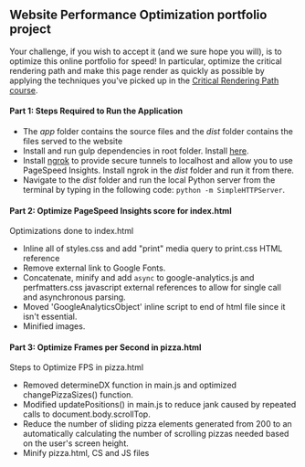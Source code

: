 ## Website Performance Optimization portfolio project

Your challenge, if you wish to accept it (and we sure hope you will), is to optimize this online portfolio for speed! In particular, optimize the critical rendering path and make this page render as quickly as possible by applying the techniques you've picked up in the [Critical Rendering Path course](https://www.udacity.com/course/ud884).

#### Part 1: Steps Required to Run the Application
- The _app_ folder contains the source files and the _dist_ folder contains the files served to the website
- Install and run gulp dependencies in root folder. Install [here](https://github.com/gulpjs/gulp/blob/master/docs/getting-started.md).
- Install [ngrok](https://ngrok.com/) to provide secure tunnels to localhost and allow you to use PageSpeed Insights. Install ngrok in the _dist_ folder and run it from there.
- Navigate to the _dist_ folder and run the local Python server from the terminal by typing in the following code: `python -m SimpleHTTPServer`.

#### Part 2: Optimize PageSpeed Insights score for index.html
Optimizations done to index.html
- Inline all of styles.css and add "print" media query to print.css HTML reference
- Remove external link to Google Fonts.
- Concatenate, minify and add `async` to google-analytics.js and perfmatters.css javascript external references to allow for single call and asynchronous parsing.
- Moved 'GoogleAnalyticsObject' inline script to end of html file since it isn't essential.
- Minified images.

#### Part 3: Optimize Frames per Second in pizza.html
Steps to Optimize FPS in pizza.html
- Removed determineDX function in main.js and optimized changePizzaSizes() function.
- Modified updatePositions() in main.js to reduce jank caused by repeated calls to document.body.scrollTop.
- Reduce the number of sliding pizza elements generated from 200 to an automatically calculating the number of scrolling pizzas needed based on the user's screen height.
- Minify pizza.html, CS and JS files
